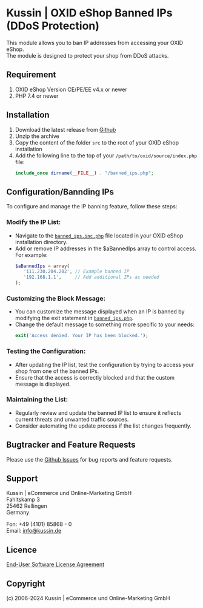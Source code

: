 # Kussin | OXID eShop Banned IPs (DDoS Protection)

This module allows you to ban IP addresses from accessing your OXID eShop.<br>
The module is designed to protect your shop from DDoS attacks.

## Requirement

1. OXID eShop Version CE/PE/EE v4.x or newer
2. PHP 7.4 or newer

## Installation

1. Download the latest release from [Github](https://github.com/kussin/OxidBannedIps/releases)
2. Unzip the archive
3. Copy the content of the folder `src` to the root of your OXID eShop installation
4. Add the following line to the top of your `/path/to/oxid/source/index.php` file:
    ```php
    include_once dirname(__FILE__) . "/banned_ips.php";
    ```
   
## Configuration/Bannding IPs

To configure and manage the IP banning feature, follow these steps:

### Modify the IP List:

* Navigate to the [`banned_ips.inc.php`](https://github.com/kussin/OxidBannedIps/blob/main/src/source/banned_ips.inc.php#L4) file located in your OXID eShop installation directory.
* Add or remove IP addresses in the $aBannedIps array to control access. For example:
     ```php
     $aBannedIps = array(
        '111.230.204.202', // Example banned IP
        '192.168.1.1',     // Add additional IPs as needed
     );
    ```

### Customizing the Block Message:

* You can customize the message displayed when an IP is banned by modifying the exit statement in [`banned_ips.php`](https://github.com/kussin/OxidBannedIps/blob/main/src/source/banned_ips.php#L20).
* Change the default message to something more specific to your needs:
     ```php
     exit('Access denied. Your IP has been blocked.');
     ```

### Testing the Configuration:

* After updating the IP list, test the configuration by trying to access your shop from one of the banned IPs.
* Ensure that the access is correctly blocked and that the custom message is displayed.

### Maintaining the List:

* Regularly review and update the banned IP list to ensure it reflects current threats and unwanted traffic sources.
* Consider automating the update process if the list changes frequently.

## Bugtracker and Feature Requests

Please use the [Github Issues](https://github.com/kussin/OxidBannedIps/issues) for bug reports and feature requests.

## Support

Kussin | eCommerce und Online-Marketing GmbH<br>
Fahltskamp 3<br>
25462 Rellingen<br>
Germany

Fon: +49 (4101) 85868 - 0<br>
Email: info@kussin.de

## Licence

[End-User Software License Agreement](LICENSE)

## Copyright

(c) 2006-2024 Kussin | eCommerce und Online-Marketing GmbH